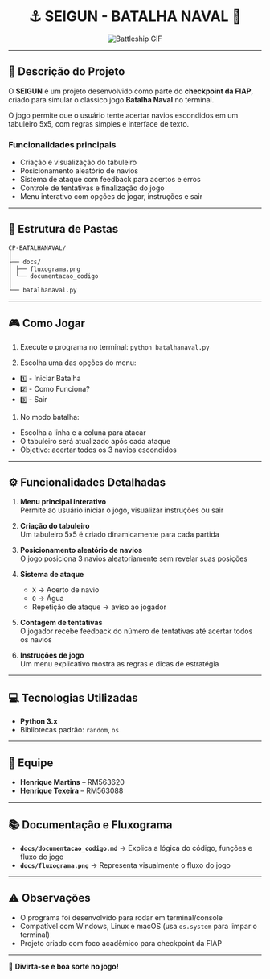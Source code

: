 <h1 align="center">⚓ SEIGUN - BATALHA NAVAL 🚢</h1>

<p align="center">
  <img src="https://media0.giphy.com/media/v1.Y2lkPTc5MGI3NjExYmFsa3oxZWU5c3k3MHE2aXFsYzZ2cmFnaDkzMGR2aGt6dXAyeTlsMCZlcD12MV9pbnRlcm5hbF9naWZfYnlfaWQmY3Q9Zw/6xcXIAJNckpcQdcI6l/giphy.gif" alt="Battleship GIF">
</p>


---

## 📝 Descrição do Projeto

O **SEIGUN** é um projeto desenvolvido como parte do **checkpoint da FIAP**, criado para simular o clássico jogo **Batalha Naval** no terminal.  

O jogo permite que o usuário tente acertar navios escondidos em um tabuleiro 5x5, com regras simples e interface de texto.  

### Funcionalidades principais

- Criação e visualização do tabuleiro  
- Posicionamento aleatório de navios  
- Sistema de ataque com feedback para acertos e erros  
- Controle de tentativas e finalização do jogo  
- Menu interativo com opções de jogar, instruções e sair  

---

## 📂 Estrutura de Pastas

```
CP-BATALHANAVAL/
│
├── docs/
│ ├── fluxograma.png
│ └── documentacao_codigo
│
└── batalhanaval.py
```

---

## 🎮 Como Jogar

1. Execute o programa no terminal:
``
python batalhanaval.py
``

2. Escolha uma das opções do menu:

- `1️⃣` - Iniciar Batalha  
- `2️⃣` - Como Funciona?  
- `3️⃣` - Sair  

1. No modo batalha:

- Escolha a linha e a coluna para atacar  
- O tabuleiro será atualizado após cada ataque  
- Objetivo: acertar todos os 3 navios escondidos  

---

## ⚙️ Funcionalidades Detalhadas

1. **Menu principal interativo**  
   Permite ao usuário iniciar o jogo, visualizar instruções ou sair  

2. **Criação do tabuleiro**  
   Um tabuleiro 5x5 é criado dinamicamente para cada partida  

3. **Posicionamento aleatório de navios**  
   O jogo posiciona 3 navios aleatoriamente sem revelar suas posições  

4. **Sistema de ataque**  
   - `X` → Acerto de navio  
   - `O` → Água  
   - Repetição de ataque → aviso ao jogador  

5. **Contagem de tentativas**  
   O jogador recebe feedback do número de tentativas até acertar todos os navios  

6. **Instruções de jogo**  
   Um menu explicativo mostra as regras e dicas de estratégia  

---

## 💻 Tecnologias Utilizadas

- **Python 3.x**  
- Bibliotecas padrão: `random`, `os`  

---

## 👥 Equipe

- **Henrique Martins** – RM563620  
- **Henrique Texeira** – RM563088  

---

## 📚 Documentação e Fluxograma

- **`docs/documentacao_codigo.md`** → Explica a lógica do código, funções e fluxo do jogo  
- **`docs/fluxograma.png`** → Representa visualmente o fluxo do jogo  

---

## ⚠️ Observações

- O programa foi desenvolvido para rodar em terminal/console  
- Compatível com Windows, Linux e macOS (usa `os.system` para limpar o terminal)  
- Projeto criado com foco acadêmico para checkpoint da FIAP  

---

🎯 **Divirta-se e boa sorte no jogo!**
